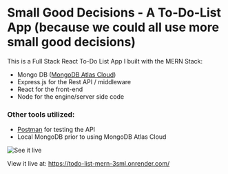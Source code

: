 # Small Good Decisions - A To-Do-List App (because we could all use more small good decisions)

This is a Full Stack React To-Do List App I built with the MERN Stack:
- Mongo DB ([MongoDB Atlas Cloud](https://www.mongodb.com/atlas))
- Express.js for the Rest API / middleware 
- React for the front-end
- Node for the engine/server side code

### Other tools utilized:
- [Postman](https://www.postman.com/) for testing the API
- Local MongoDB prior to using MongoDB Atlas Cloud


![See it live](https://wjfletch26.github.io/Josh_Fletcher_Portfolio/img/gifs/To-Do.gif)

View it live at: https://todo-list-mern-3sml.onrender.com/
